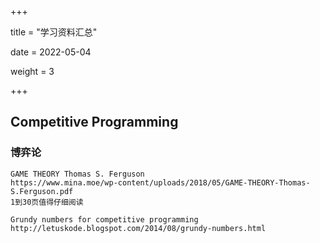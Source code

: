 +++

title = "学习资料汇总"

date = 2022-05-04

weight = 3

+++

## Competitive Programming

### 博弈论

```
GAME THEORY Thomas S. Ferguson
https://www.mina.moe/wp-content/uploads/2018/05/GAME-THEORY-Thomas-S.Ferguson.pdf
1到30页值得仔细阅读
```

```
Grundy numbers for competitive programming
http://letuskode.blogspot.com/2014/08/grundy-numbers.html
```

